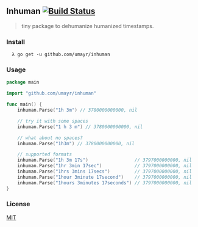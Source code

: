 ## Inhuman [![Build Status](https://travis-ci.org/umayr/inhuman.svg?branch=master)](https://travis-ci.org/umayr/inhuman)
> tiny package to dehumanize humanized timestamps. 

### Install

```
  λ go get -u github.com/umayr/inhuman
```

### Usage

```go
package main

import "github.com/umayr/inhuman"

func main() {
	inhuman.Parse("1h 3m") // 3780000000000, nil

	// try it with some spaces
	inhuman.Parse("1 h 3 m") // 3780000000000, nil

	// what about no spaces?
	inhuman.Parse("1h3m") // 3780000000000, nil

	// supported formats
	inhuman.Parse("1h 3m 17s")                 // 3797000000000, nil
	inhuman.Parse("1hr 3min 17sec")            // 3797000000000, nil
	inhuman.Parse("1hrs 3mins 17secs")         // 3797000000000, nil
	inhuman.Parse("1hour 3minute 17second")    // 3797000000000, nil
	inhuman.Parse("1hours 3minutes 17seconds") // 3797000000000, nil
}

```

### License

[MIT](https://github.com/umayr/inhuman/blob/master/LICENSE)
